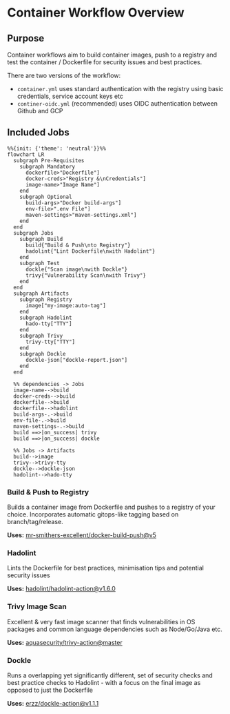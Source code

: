 # Container Workflow Overview

## Purpose

Container workflows aim to build container images, push to a registry and test the container / Dockerfile for security issues and best practices.

There are two versions of the workflow:

- `container.yml` uses standard authentication with the registry using basic credentials, service account keys etc
- `continer-oidc.yml` (recommended) uses OIDC authentication between Github and GCP

## Included Jobs

```mermaid
%%{init: {'theme': 'neutral'}}%%
flowchart LR
  subgraph Pre-Requisites
    subgraph Mandatory
      dockerfile>"Dockerfile"]
      docker-creds>"Registry &\nCredentials"]
      image-name>"Image Name"]
    end
    subgraph Optional
      build-args>"Docker build-args"]
      env-file>".env File"]
      maven-settings>"maven-settings.xml"]
    end
  end
  subgraph Jobs
    subgraph Build
      build{"Build & Push\nto Registry"}
      hadolint{"Lint Dockerfile\nwith Hadolint"}
    end
    subgraph Test
      dockle{"Scan image\nwith Dockle"}
      trivy{"Vulnerability Scan\nwith Trivy"}
    end
  end
  subgraph Artifacts
    subgraph Registry
      image["my-image:auto-tag"]
    end
    subgraph Hadolint
      hado-tty["TTY"]
    end
    subgraph Trivy
      trivy-tty["TTY"]
    end
    subgraph Dockle
      dockle-json["dockle-report.json"]
    end
  end
  
  %% dependencies -> Jobs
  image-name-->build
  docker-creds-->build
  dockerfile-->build
  dockerfile-->hadolint
  build-args-.->build
  env-file-.->build
  maven-settings-.->build
  build ==>|on_success| trivy
  build ==>|on_success| dockle
  
  %% Jobs -> Artifacts
  build-->image
  trivy-->trivy-tty
  dockle-->dockle-json
  hadolint-->hado-tty

```

### Build & Push to Registry

Builds a container image from Dockerfile and pushes to a registry of your choice. Incorporates automatic gitops-like tagging based on branch/tag/release.

**Uses:** [mr-smithers-excellent/docker-build-push@v5](https://github.com/mr-smithers-excellent/docker-build-push)

### Hadolint

Lints the Dockerfile for best practices, minimisation tips and potential security issues

**Uses:** [hadolint/hadolint-action@v1.6.0](https://github.com/hadolint/hadolint-action)

### Trivy Image Scan

Excellent & very fast image scanner that finds vulnerabilities in OS packages and common language dependencies such as Node/Go/Java etc.

**Uses:** [aquasecurity/trivy-action@master](https://github.com/aquasecurity/trivy-action)

### Dockle

Runs a overlapping yet significantly different, set of security checks and best practice checks to Hadolint - with a focus on the final image as opposed to just the Dockerfile

**Uses:** [erzz/dockle-action@v1.1.1](https://github.com/erzz/dockle-action)
